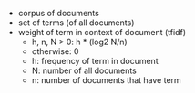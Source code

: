 - corpus of documents
- set of terms (of all documents)
- weight of term in context of document (tfidf)
  - h, n, N > 0: h * (log2 N/n)
  - otherwise:   0
  - h: frequency of term in document
  - N: number of all documents
  - n: number of documents that have term